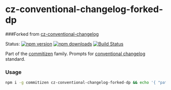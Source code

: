 # cz-conventional-changelog-forked-dp

###Forked from [cz-conventional-changelog](https://github.com/commitizen/cz-conventional-changelog)

Status:
[![npm version](https://img.shields.io/npm/v/cz-conventional-changelog.svg?style=flat-square)](https://www.npmjs.org/package/cz-conventional-changelog)
[![npm downloads](https://img.shields.io/npm/dm/cz-conventional-changelog.svg?style=flat-square)](http://npm-stat.com/charts.html?package=cz-conventional-changelog&from=2015-08-01)
[![Build Status](https://img.shields.io/travis/commitizen/cz-conventional-changelog.svg?style=flat-square)](https://travis-ci.org/commitizen/cz-conventional-changelog)

Part of the [commitizen](https://github.com/commitizen/cz-cli) family. Prompts for [conventional changelog](https://github.com/conventional-changelog/conventional-changelog) standard.

### Usage
```bash
npm i -g commitizen cz-conventional-changelog-forked-dp && echo '{ "path": "cz-conventional-changelog-forked-dp" }' > ~/.czrc
```
